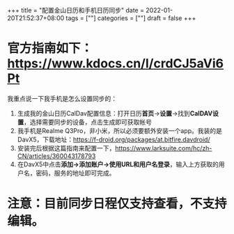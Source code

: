 +++
title = "配置金山日历和手机日历同步"
date = 2022-01-20T21:52:37+08:00
tags = [""]
categories = [""]
draft = false
+++

# 官方指南如下：https://www.kdocs.cn/l/crdCJ5aVi6Pt
我重点说一下我手机是怎么设置同步的：
1. 生成我的金山日历CalDav配置信息：打开日历**首页**→**设置**→找到**CalDAV设置**，选择需要同步的设备，点击生成即可获取帐号
2. 我手机是Realme Q3Pro，非小米，所以必须要额外安装一个app。我装的是DavX5，下载地址：https://f-droid.org/packages/at.bitfire.davdroid/
3. 安装完后根据这篇指南来配置一下，https://www.larksuite.com/hc/zh-CN/articles/360043178793
4. 在DavX5中点击**添加→添加账户→使用URL和用户名登录**，输入上方获取的用户名，密码，服务的地址即可完成。

# 注意：目前同步日程仅支持查看，不支持编辑。
